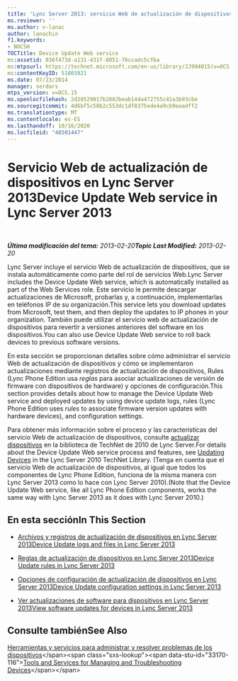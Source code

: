 ```yaml
---
title: 'Lync Server 2013: servicio Web de actualización de dispositivos'
ms.reviewer: ''
ms.author: v-lanac
author: lanachin
f1.keywords:
- NOCSH
TOCTitle: Device Update Web service
ms:assetid: 036f473d-a131-431f-8051-76ccadc5cfba
ms:mtpsurl: https://technet.microsoft.com/en-us/library/JJ994015(v=OCS.15)
ms:contentKeyID: 51803921
ms.date: 07/23/2014
manager: serdars
mtps_version: v=OCS.15
ms.openlocfilehash: 2d28529017b2082beab144a472755c41a3b93cbe
ms.sourcegitcommit: 4d6bf5c58b2c553dc1df8375ede4a9cb9eaadff2
ms.translationtype: MT
ms.contentlocale: es-ES
ms.lasthandoff: 10/16/2020
ms.locfileid: "48501447"
---
```

# <a name="device-update-web-service-in-lync-server-2013"></a><span data-ttu-id="33170-102">Servicio Web de actualización de dispositivos en Lync Server 2013</span><span class="sxs-lookup"><span data-stu-id="33170-102">Device Update Web service in Lync Server 2013</span></span>

<div data-xmlns="http://www.w3.org/1999/xhtml">

<div class="topic" data-xmlns="http://www.w3.org/1999/xhtml" data-msxsl="urn:schemas-microsoft-com:xslt" data-cs="https://msdn.microsoft.com/">

<div data-asp="https://msdn2.microsoft.com/asp">



</div>

<div id="mainSection">

<div id="mainBody">

<span> </span>

<span data-ttu-id="33170-103">_**Última modificación del tema:** 2013-02-20_</span><span class="sxs-lookup"><span data-stu-id="33170-103">_**Topic Last Modified:** 2013-02-20_</span></span>

<span data-ttu-id="33170-104">Lync Server incluye el servicio Web de actualización de dispositivos, que se instala automáticamente como parte del rol de servicios Web.</span><span class="sxs-lookup"><span data-stu-id="33170-104">Lync Server includes the Device Update Web service, which is automatically installed as part of the Web Services role.</span></span> <span data-ttu-id="33170-105">Este servicio le permite descargar actualizaciones de Microsoft, probarlas y, a continuación, implementarlas en teléfonos IP de su organización.</span><span class="sxs-lookup"><span data-stu-id="33170-105">This service lets you download updates from Microsoft, test them, and then deploy the updates to IP phones in your organization.</span></span> <span data-ttu-id="33170-106">También puede utilizar el servicio web de actualización de dispositivos para revertir a versiones anteriores del software en los dispositivos.</span><span class="sxs-lookup"><span data-stu-id="33170-106">You can also use Device Update Web service to roll back devices to previous software versions.</span></span>

<span data-ttu-id="33170-107">En esta sección se proporcionan detalles sobre cómo administrar el servicio Web de actualización de dispositivos y cómo se implementaron actualizaciones mediante registros de actualización de dispositivos, Rules (Lync Phone Edition usa *reglas* para asociar actualizaciones de versión de firmware con dispositivos de hardware) y opciones de configuración.</span><span class="sxs-lookup"><span data-stu-id="33170-107">This section provides details about how to manage the Device Update Web service and deployed updates by using device update logs, rules (Lync Phone Edition uses *rules* to associate firmware version updates with hardware devices), and configuration settings.</span></span>

<span data-ttu-id="33170-108">Para obtener más información sobre el proceso y las características del servicio Web de actualización de dispositivos, consulte [actualizar dispositivos](https://technet.microsoft.com/library/gg412864\(v=ocs.14\).aspx) en la biblioteca de TechNet de 2010 de Lync Server.</span><span class="sxs-lookup"><span data-stu-id="33170-108">For details about the Device Update Web service process and features, see [Updating Devices](https://technet.microsoft.com/library/gg412864\(v=ocs.14\).aspx) in the Lync Server 2010 TechNet Library.</span></span> <span data-ttu-id="33170-109">(Tenga en cuenta que el servicio Web de actualización de dispositivos, al igual que todos los componentes de Lync Phone Edition, funciona de la misma manera con Lync Server 2013 como lo hace con Lync Server 2010).</span><span class="sxs-lookup"><span data-stu-id="33170-109">(Note that the Device Update Web service, like all Lync Phone Edition components, works the same way with Lync Server 2013 as it does with Lync Server 2010.)</span></span>

<div>

## <a name="in-this-section"></a><span data-ttu-id="33170-110">En esta sección</span><span class="sxs-lookup"><span data-stu-id="33170-110">In This Section</span></span>

  - [<span data-ttu-id="33170-111">Archivos y registros de actualización de dispositivos en Lync Server 2013</span><span class="sxs-lookup"><span data-stu-id="33170-111">Device Update logs and files in Lync Server 2013</span></span>](lync-server-2013-device-update-logs-and-files.md)

  - [<span data-ttu-id="33170-112">Reglas de actualización de dispositivos en Lync Server 2013</span><span class="sxs-lookup"><span data-stu-id="33170-112">Device Update rules in Lync Server 2013</span></span>](lync-server-2013-device-update-rules.md)

  - [<span data-ttu-id="33170-113">Opciones de configuración de actualización de dispositivos en Lync Server 2013</span><span class="sxs-lookup"><span data-stu-id="33170-113">Device Update configuration settings in Lync Server 2013</span></span>](lync-server-2013-device-update-configuration-settings.md)

  - [<span data-ttu-id="33170-114">Ver actualizaciones de software para dispositivos en Lync Server 2013</span><span class="sxs-lookup"><span data-stu-id="33170-114">View software updates for devices in Lync Server 2013</span></span>](lync-server-2013-view-software-updates-for-devices-in-your-organization.md)

</div>

<div>

## <a name="see-also"></a><span data-ttu-id="33170-115">Consulte también</span><span class="sxs-lookup"><span data-stu-id="33170-115">See Also</span></span>


<span data-ttu-id="33170-116">[Herramientas y servicios para administrar y resolver problemas de los dispositivos](https://technet.microsoft.com/library/gg425800\(v=ocs.14\).aspx)</span><span class="sxs-lookup"><span data-stu-id="33170-116">[Tools and Services for Managing and Troubleshooting Devices](https://technet.microsoft.com/library/gg425800\(v=ocs.14\).aspx)</span></span>  
  

</div>

</div>

<span> </span>

</div>

</div>

</div>

